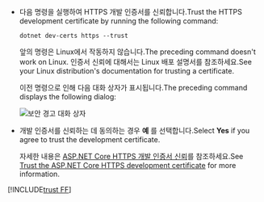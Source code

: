 * <span data-ttu-id="dd209-101">다음 명령을 실행하여 HTTPS 개발 인증서를 신뢰합니다.</span><span class="sxs-lookup"><span data-stu-id="dd209-101">Trust the HTTPS development certificate by running the following command:</span></span>

  ```dotnetcli
  dotnet dev-certs https --trust
  ```
  
  <span data-ttu-id="dd209-102">앞의 명령은 Linux에서 작동하지 않습니다.</span><span class="sxs-lookup"><span data-stu-id="dd209-102">The preceding command doesn't work on Linux.</span></span> <span data-ttu-id="dd209-103">인증서 신뢰에 대해서는 Linux 배포 설명서를 참조하세요.</span><span class="sxs-lookup"><span data-stu-id="dd209-103">See your Linux distribution's documentation for trusting a certificate.</span></span>

  <span data-ttu-id="dd209-104">이전 명령으로 인해 다음 대화 상자가 표시됩니다.</span><span class="sxs-lookup"><span data-stu-id="dd209-104">The preceding command displays the following dialog:</span></span>

  ![보안 경고 대화 상자](~/getting-started/_static/cert.png)

* <span data-ttu-id="dd209-106">개발 인증서를 신뢰하는 데 동의하는 경우 **예** 를 선택합니다.</span><span class="sxs-lookup"><span data-stu-id="dd209-106">Select **Yes** if you agree to trust the development certificate.</span></span>

  <span data-ttu-id="dd209-107">자세한 내용은 [ASP.NET Core HTTPS 개발 인증서 신뢰](xref:security/enforcing-ssl#trust-the-aspnet-core-https-development-certificate-on-windows-and-macos)를 참조하세요.</span><span class="sxs-lookup"><span data-stu-id="dd209-107">See [Trust the ASP.NET Core HTTPS development certificate](xref:security/enforcing-ssl#trust-the-aspnet-core-https-development-certificate-on-windows-and-macos) for more information.</span></span>
  
[!INCLUDE[trust FF](~/includes/trust-ff.md)]